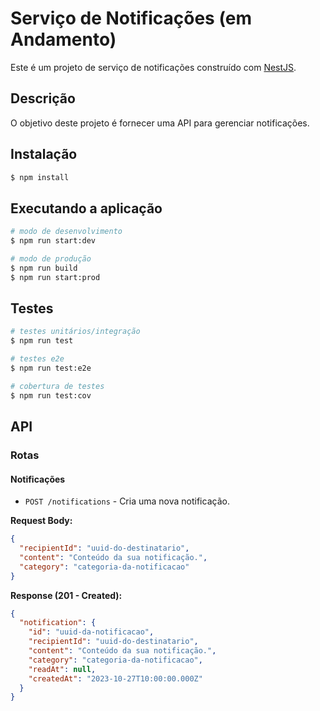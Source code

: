 # Serviço de Notificações (em Andamento)

Este é um projeto de serviço de notificações construído com [NestJS](https://nestjs.com/).

## Descrição

O objetivo deste projeto é fornecer uma API para gerenciar notificações.

## Instalação

```bash
$ npm install
```

## Executando a aplicação

```bash
# modo de desenvolvimento
$ npm run start:dev

# modo de produção
$ npm run build
$ npm run start:prod
```

## Testes

```bash
# testes unitários/integração
$ npm run test

# testes e2e
$ npm run test:e2e

# cobertura de testes
$ npm run test:cov
```

## API

### Rotas

#### Notificações

- `POST /notifications` - Cria uma nova notificação.

**Request Body:**

```json
{
  "recipientId": "uuid-do-destinatario",
  "content": "Conteúdo da sua notificação.",
  "category": "categoria-da-notificacao"
}
```

**Response (201 - Created):**

```json
{
  "notification": {
    "id": "uuid-da-notificacao",
    "recipientId": "uuid-do-destinatario",
    "content": "Conteúdo da sua notificação.",
    "category": "categoria-da-notificacao",
    "readAt": null,
    "createdAt": "2023-10-27T10:00:00.000Z"
  }
}
```

